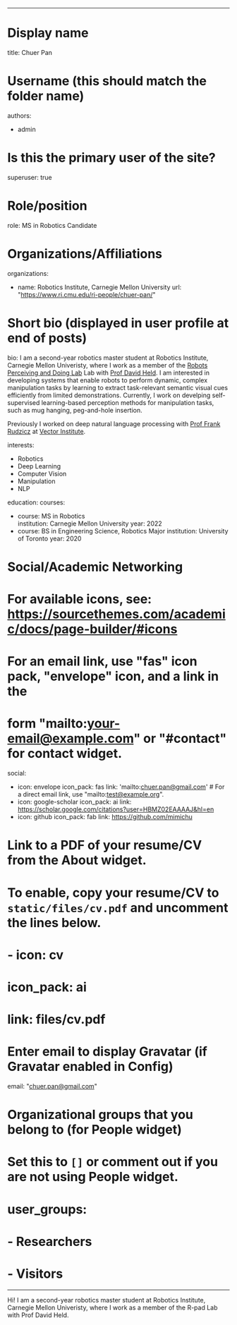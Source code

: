 <!-- ---
# Generate Wowchemy CMS
type: wowchemycms
outputs:
- wowchemycms_config
- HTML
--- -->


---
# Display name
title: Chuer Pan

# Username (this should match the folder name)
authors:
- admin

# Is this the primary user of the site?
superuser: true

# Role/position
role: MS in Robotics Candidate

# Organizations/Affiliations
organizations:
- name: Robotics Institute, Carnegie Mellon University
  url: "https://www.ri.cmu.edu/ri-people/chuer-pan/"

# Short bio (displayed in user profile at end of posts)
bio: I am a second-year robotics master student at Robotics Institute, Carnegie Mellon Univeristy, where I work as a member of the [Robots Perceiving and Doing Lab](https://r-pad.github.io/) Lab with [Prof David Held](https://davheld.github.io/).
I am interested in developing systems that enable robots to perform dynamic, complex manipulation tasks by learning to extract task-relevant semantic visual cues efficiently from limited demonstrations. 
Currently, I work on develping self-supervised learning-based perception methods for manipulation tasks, such as mug hanging, peg-and-hole insertion.

Previously I worked on deep natural language processing with [Prof Frank Rudzicz](http://www.cs.toronto.edu/~frank/) at [Vector Institute](https://vectorinstitute.ai/).

interests:
- Robotics
- Deep Learning
- Computer Vision
- Manipulation
- NLP

education:
  courses:
  - course: MS in Robotics  
    institution: Carnegie Mellon University
    year: 2022
  - course: BS in Engineering Science, Robotics Major
    institution: University of Toronto
    year: 2020

# Social/Academic Networking
# For available icons, see: https://sourcethemes.com/academic/docs/page-builder/#icons
#   For an email link, use "fas" icon pack, "envelope" icon, and a link in the
#   form "mailto:your-email@example.com" or "#contact" for contact widget.
social:
- icon: envelope
  icon_pack: fas
  link: 'mailto:chuer.pan@gmail.com'  # For a direct email link, use "mailto:test@example.org".
- icon: google-scholar
  icon_pack: ai
  link: https://scholar.google.com/citations?user=HBMZ02EAAAAJ&hl=en
- icon: github
  icon_pack: fab
  link: https://github.com/mimichu
# Link to a PDF of your resume/CV from the About widget.
# To enable, copy your resume/CV to `static/files/cv.pdf` and uncomment the lines below.
# - icon: cv
#   icon_pack: ai
#   link: files/cv.pdf

# Enter email to display Gravatar (if Gravatar enabled in Config)
email: "chuer.pan@gmail.com"

# Organizational groups that you belong to (for People widget)
#   Set this to `[]` or comment out if you are not using People widget.
# user_groups:
# - Researchers
# - Visitors
---

<!-- Katherine Eaton is a PhD candidate at McMaster University and she studies the infectious disease “The Plague”. Her dissertation focuses on reconstructing the spread of this disease across the globe, using clinical samples and ancient DNA recovered from archaeological victims of ancient outbreaks.

By investigating past and present incidents of the plague, her work contributes to a better understanding of which populations were affected, why it went extinct in certain geographic regions, and how it has managed to persist throughout human history. -->
Hi! I am a second-year robotics master student at Robotics Institute, Carnegie Mellon Univeristy, where I work as a member of the R-pad Lab with Prof David Held. 